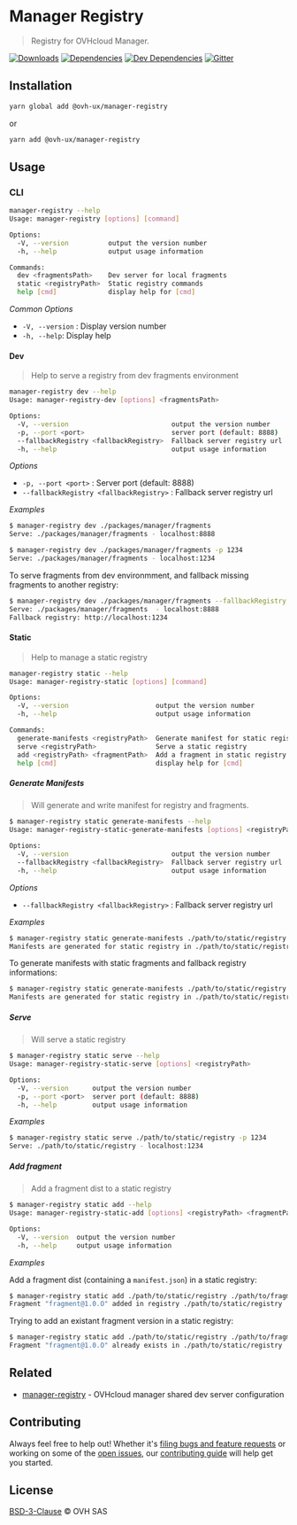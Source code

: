# Manager Registry

> Registry for OVHcloud Manager.

[![Downloads](https://badgen.net/npm/dt/@ovh-ux/manager-registry)](https://npmjs.com/package/@ovh-ux/manager-registry) [![Dependencies](https://badgen.net/david/dep/ovh-ux/manager/packages/manager/tools/registry)](https://npmjs.com/package/@ovh-ux/manager-registry?activeTab=dependencies) [![Dev Dependencies](https://badgen.net/david/dev/ovh-ux/manager/packages/manager/tools/registry)](https://npmjs.com/package/@ovh-ux/manager-registry?activeTab=dependencies) [![Gitter](https://badgen.net/badge/gitter/ovh-ux/blue?icon=gitter)](https://gitter.im/ovh/ux)

## Installation

```sh
yarn global add @ovh-ux/manager-registry
```

or

```sh
yarn add @ovh-ux/manager-registry
```

## Usage

### CLI

```sh
manager-registry --help
Usage: manager-registry [options] [command]

Options:
  -V, --version          output the version number
  -h, --help             output usage information

Commands:
  dev <fragmentsPath>    Dev server for local fragments
  static <registryPath>  Static registry commands
  help [cmd]             display help for [cmd]

```

*Common Options*

* `-V, --version` : Display version number
* `-h, --help`: Display help

#### Dev

> Help to serve a registry from dev fragments environment

```sh
manager-registry dev --help
Usage: manager-registry-dev [options] <fragmentsPath>

Options:
  -V, --version                          output the version number
  -p, --port <port>                      server port (default: 8888)
  --fallbackRegistry <fallbackRegistry>  Fallback server registry url
  -h, --help                             output usage information

```

*Options*

* `-p, --port <port>` : Server port (default: 8888)
* `--fallbackRegistry <fallbackRegistry>` : Fallback server registry url

*Examples*

```sh
$ manager-registry dev ./packages/manager/fragments
Serve: ./packages/manager/fragments - localhost:8888

$ manager-registry dev ./packages/manager/fragments -p 1234
Serve: ./packages/manager/fragments - localhost:1234
```

To serve fragments from dev environmment, and fallback missing fragments to another registry:
```sh
$ manager-registry dev ./packages/manager/fragments --fallbackRegistry http://localhost:1234
Serve: ./packages/manager/fragments  - localhost:8888
Fallback registry: http://localhost:1234
```

#### Static

> Help to manage a static registry

```sh
manager-registry static --help
Usage: manager-registry-static [options] [command]

Options:
  -V, --version                      output the version number
  -h, --help                         output usage information

Commands:
  generate-manifests <registryPath>  Generate manifest for static registry
  serve <registryPath>               Serve a static registry
  add <registryPath> <fragmentPath>  Add a fragment in static registry
  help [cmd]                         display help for [cmd]

```

##### Generate Manifests

> Will generate and write manifest for registry and fragments.

```sh
$ manager-registry static generate-manifests --help
Usage: manager-registry-static-generate-manifests [options] <registryPath>

Options:
  -V, --version                          output the version number
  --fallbackRegistry <fallbackRegistry>  Fallback server registry url
  -h, --help                             output usage information
```

*Options*

* `--fallbackRegistry <fallbackRegistry>` : Fallback server registry url

*Examples*

```sh
$ manager-registry static generate-manifests ./path/to/static/registry
Manifests are generated for static registry in ./path/to/static/registry
```

To generate manifests with static fragments and fallback registry informations:

```sh
$ manager-registry static generate-manifests ./path/to/static/registry --fallbackRegistry http://localhost:1234
Manifests are generated for static registry in ./path/to/static/registry with fallback informations from http://localhost:1234
```


##### Serve

> Will serve a static registry

```sh
$ manager-registry static serve --help
Usage: manager-registry-static-serve [options] <registryPath>

Options:
  -V, --version      output the version number
  -p, --port <port>  server port (default: 8888)
  -h, --help         output usage information
```

*Examples*

```sh
$ manager-registry static serve ./path/to/static/registry -p 1234
Serve: ./path/to/static/registry - localhost:1234
```

##### Add fragment

> Add a fragment dist to a static registry

```sh
$ manager-registry static add --help
Usage: manager-registry-static-add [options] <registryPath> <fragmentPath>

Options:
  -V, --version  output the version number
  -h, --help     output usage information
```

*Examples*

Add a fragment dist (containing a `manifest.json`) in a static registry:

```sh
$ manager-registry static add ./path/to/static/registry ./path/to/fragment/dist
Fragment "fragment@1.0.O" added in registry ./path/to/static/registry
```

Trying to add an existant fragment version in a static registry:

```sh
$ manager-registry static add ./path/to/static/registry ./path/to/fragment/dist
Fragment "fragment@1.0.O" already exists in ./path/to/static/registry
```


## Related

* [manager-registry](https://github.com/ovh-ux/manager/tree/master/packages/manager/tools/registry) - OVHcloud manager shared dev server configuration

## Contributing

Always feel free to help out! Whether it's [filing bugs and feature requests](https://github.com/ovh/manager/issues/new) or working on some of the [open issues](https://github.com/ovh/manager/issues), our [contributing guide](https://github.com/ovh/manager/blob/master/CONTRIBUTING.md) will help get you started.

## License

[BSD-3-Clause](LICENSE) © OVH SAS
